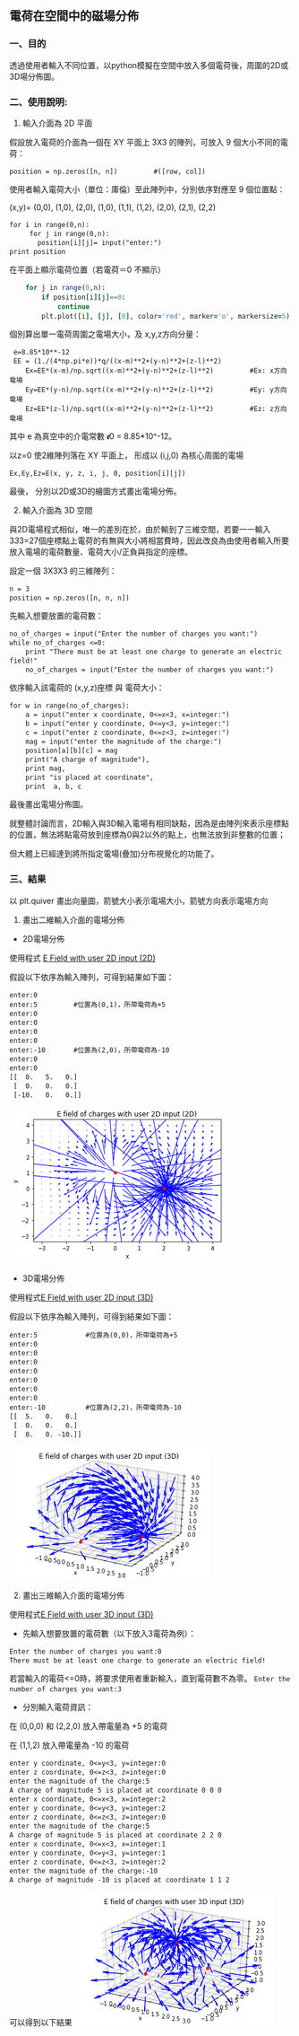 ## 電荷在空間中的磁場分佈 #


### 一、目的 
透過使用者輸入不同位置，以python模擬在空間中放入多個電荷後，周圍的2D或3D場分佈圖。


### 二、使用說明:

1. 輸入介面為 2D 平面

假設放入電荷的介面為一個在 XY 平面上 3X3 的陣列，可放入 9 個大小不同的電荷：
```n = 3
position = np.zeros([n, n])         #([row, col]) 
``` 

使用者輸入電荷大小（單位：庫倫）至此陣列中，分別依序對應至 9 個位置點：

(x,y)= (0,0), (1,0), (2,0), (1,0), (1,1), (1,2), (2,0), (2,1), (2,2)

```
for i in range(0,n):
     for j in range(0,n):
       position[i][j]= input("enter:")
print position
```

在平面上顯示電荷位置（若電荷＝0 不顯示）

```for i in range(0,n):
    for j in range(0,n):
        if position[i][j]==0:
            continue          
        plt.plot([i], [j], [0], color='red', marker='o', markersize=5)
```

個別算出單一電荷周圍之電場大小，及 x,y,z方向分量：

```
 e=8.85*10**-12 
 EE = (1./(4*np.pi*e))*q/((x-m)**2+(y-n)**2+(z-l)**2) 
    Ex=EE*(x-m)/np.sqrt((x-m)**2+(y-n)**2+(z-l)**2)         #Ex: x方向電場
    Ey=EE*(y-n)/np.sqrt((x-m)**2+(y-n)**2+(z-l)**2)         #Ey: y方向電場
    Ez=EE*(z-l)/np.sqrt((x-m)**2+(y-n)**2+(z-l)**2)         #Ez: z方向電場  
```
其中 e 為真空中的介電常數 𝝐0 = 8.85*10^-12。 


以z=0 使2維陣列落在 XY 平面上， 形成以 (i,j,0) 為核心周圍的電場 
```
Ex,Ey,Ez=E(x, y, z, i, j, 0, position[i][j]) 
```

最後，
分別以2D或3D的繪圖方式畫出電場分佈。


2. 輸入介面為 3D 空間

與2D電場程式相似，唯一的差別在於，由於輸到了三維空間，若要一一輸入3*3*3=27個座標點上電荷的有無與大小將相當費時，因此改良為由使用者輸入所要放入電場的電荷數量、電荷大小/正負與指定的座標。

設定一個 3X3X3 的三維陣列：
```
n = 3 
position = np.zeros([n, n, n])
```

先輸入想要放置的電荷數：
```
no_of_charges = input("Enter the number of charges you want:")
while no_of_charges <=0:
    print "There must be at least one charge to generate an electric field!"
    no_of_charges = input("Enter the number of charges you want:")
```

依序輸入該電荷的 (x,y,z)座標 與 電荷大小：
```
for w in range(no_of_charges):
    a = input("enter x coordinate, 0<=x<3, x=integer:")
    b = input("enter y coordinate, 0<=y<3, y=integer:")
    c = input("enter z coordinate, 0<=z<3, z=integer:")
    mag = input("enter the magnitude of the charge:")
    position[a][b][c] = mag
    print("A charge of magnitude"),
    print mag,
    print "is placed at coordinate",
    print  a, b, c
```
最後畫出電場分佈圖。


就整體討論而言，2D輸入與3D輸入電場有相同缺點，因為是由陣列來表示座標點的位置，無法將點電荷放到座標為0與2以外的點上，也無法放到非整數的位置；

但大體上已經達到將所指定電場(疊加)分布視覺化的功能了。


### 三、結果

以 plt.quiver 畫出向量圖，箭號大小表示電場大小，箭號方向表示電場方向

1. 畫出二維輸入介面的電場分佈

- 2D電場分佈

使用程式 [E Field with user 2D input (2D)](https://github.com/ShihPingLai/Group-9/blob/master/E%20field/E%20Field%20with%20user%20%202D%20input%20(2D).py) 

假設以下依序為輸入陣列，可得到結果如下圖： 
```
enter:0         
enter:5         #位置為(0,1)，所帶電荷為+5
enter:0
enter:0
enter:0
enter:0
enter:-10       #位置為(2,0)，所帶電荷為-10
enter:0
enter:0
[[  0.   5.   0.]
 [  0.   0.   0.]
 [-10.   0.   0.]]
 ```
 ![Alt text](https://raw.githubusercontent.com/ShihPingLai/Group-9/master/E%20field/figure/E%20with%202D%20input%20(2D)%20.png)

 
- 3D電場分佈

使用程式[E Field with user 2D input (3D)](https://github.com/ShihPingLai/Group-9/blob/master/E%20field/E%20Field%20with%20user%202D%20input%20(3D).py) 

假設以下依序為輸入陣列，可得到結果如下圖： 
```
enter:5            #位置為(0,0)，所帶電荷為+5
enter:0
enter:0
enter:0
enter:0
enter:0
enter:0
enter:0
enter:-10          #位置為(2,2)，所帶電荷為-10
[[  5.   0.   0.]
 [  0.   0.   0.]
 [  0.   0. -10.]]
```
 ![Alt text](https://raw.githubusercontent.com/ShihPingLai/Group-9/master/E%20field/figure/E%20with%202D%20input%20(3D)%20.png)
 
 
2. 畫出三維輸入介面的電場分佈

使用程式[E Field with user 3D input (3D)](https://github.com/ShihPingLai/Group-9/blob/master/E%20field/E%20field%20with%20user%203D%20input.py) 

- 先輸入想要放置的電荷數（以下放入3電荷為例）：
```
Enter the number of charges you want:0
There must be at least one charge to generate an electric field!
```
若當輸入的電荷<=0時，將要求使用者重新輸入，直到電荷數不為零。
```Enter the number of charges you want:3  ```

- 分別輸入電荷資訊：

在 (0,0,0) 和 (2,2,0) 放入帶電量為 +5 的電荷

在 (1,1,2) 放入帶電量為 -10 的電荷
```enter x coordinate, 0<=x<3, x=integer:0
enter y coordinate, 0<=y<3, y=integer:0
enter z coordinate, 0<=z<3, z=integer:0
enter the magnitude of the charge:5
A charge of magnitude 5 is placed at coordinate 0 0 0
enter x coordinate, 0<=x<3, x=integer:2
enter y coordinate, 0<=y<3, y=integer:2
enter z coordinate, 0<=z<3, z=integer:0
enter the magnitude of the charge:5
A charge of magnitude 5 is placed at coordinate 2 2 0
enter x coordinate, 0<=x<3, x=integer:1
enter y coordinate, 0<=y<3, y=integer:1
enter z coordinate, 0<=z<3, z=integer:2
enter the magnitude of the charge:-10
A charge of magnitude -10 is placed at coordinate 1 1 2
```
可以得到以下結果
 ![Alt text](https://raw.githubusercontent.com/ShihPingLai/Group-9/master/E%20field/figure/E%20with%203D%20input%20(3D)%20.png)
